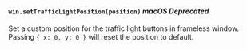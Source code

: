 #### `win.setTrafficLightPosition(position)` _macOS_ _Deprecated_

<!--
```YAML history
added:
  - pr-url: https://github.com/electron/electron/pull/22533
changes:
  - pr-url: https://github.com/electron/electron/pull/26789
    description: "Made `trafficLightPosition` option work for `customButtonOnHover`."
deprecated:
  - pr-url: https://github.com/electron/electron/pull/37094
    breaking-changes-header: deprecated-missing-header
```
-->

Set a custom position for the traffic light buttons in frameless window.
Passing `{ x: 0, y: 0 }` will reset the position to default.
